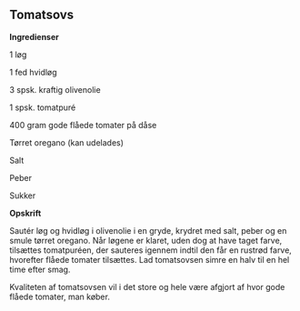 ## Tomatsovs

**Ingredienser**

1 løg

1 fed hvidløg

3 spsk. kraftig olivenolie

1 spsk. tomatpuré

400 gram gode flåede tomater på dåse

Tørret oregano (kan udelades)

Salt

Peber

Sukker

**Opskrift**

Sautér løg og hvidløg i olivenolie i en gryde, krydret med salt, peber
og en smule tørret oregano. Når løgene er klaret, uden dog at have taget
farve, tilsættes tomatpuréen, der sauteres igennem indtil den får en
rustrød farve, hvorefter flåede tomater tilsættes. Lad tomatsovsen simre
en halv til en hel time efter smag.

Kvaliteten af tomatsovsen vil i det store og hele være afgjort af hvor
gode flåede tomater, man køber.

